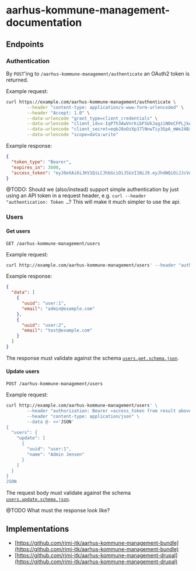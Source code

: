# aarhus-kommune-management-documentation

## Endpoints

### Authentication

By `POST`'ing to `/aarhus-kommune-management/authenticate` an OAuth2 token is
returned.

Example request:

```sh
curl https://example.com/aarhus-kommune-management/authenticate \
        --header "content-type: application/x-www-form-urlencoded" \
        --header "Accept: 1.0" \
        --data-urlencode "grant_type=client_credentials" \
        --data-urlencode "client_id=x-IqP7h3AwVnrkibFSUkJagziN0eCFPLjkA8jntJSB-7E" \
        --data-urlencode "client_secret=eqbJ8oOzXp37lNnwTiy3GpA_mWe24Bx-9bcha_O6g_4" \
        --data-urlencode "scope=data:write"
```

Example response:

```json
{
  "token_type": "Bearer",
  "expires_in": 3600,
  "access_token": "eyJ0eXAiOiJKV1QiLCJhbGciOiJSUzI1NiJ9.eyJhdWQiOiJJcVA3aDNBd1ZucmtpYkZTVWtKYWd6aU4wZUNGUExqa0E4am50SlNCLTdFIiwianRpIjoiYmY4ZTJkZTExY2ExMmYzMDRkZWJiMmFkMmE2MjAxZDRjMTE1MzExMTEwYmUyMmFmNmQ2ZTU5MjFjODlhMGNhZjdlMmRiZTVmMTVkNTc3ODEiLCJpYXQiOjE1NjQwNDk4NDAsIm5iZiI6MTU2NDA0OTg0MCwiZXhwIjoxNTY0MDUzNDQwLCJzdWIiOiIiLCJzY29wZXMiOlsiZGF0YTp3cml0ZSJdfQ.2trGHd0u7DndO9s-6lX8XF5aUHpuGr8pU4TSNBfFwO7PZNhhdbkx7g3gtZUp7cZ7uI5mNoH2mBZ9kueDnTUbabxYem3XGlzWgah7FlSrz2cflPRwxwtqwvUcP-DRd1jEbKQgE1uwtTLK9-nEW9DFqfcZqH0eO6VnHq3Z9JNY2ll2kUGvWA40hg00vjU11nVWUVGm_2ehMtIPI5GoM_hDLsq6SwxpB7iXHFj-0G4LQYMkERGB0uPFz0Cfze9MT_drwhcz4ZFvT5jA0Gu7vsQfC6pXZ7GnlmRIj1k0eZgEFBG7DLspaewcUaw7ZIgMaJECw1fxFL9DZTvVdp7NWwWUqA"
}
```

@TODO: Should we (also/instead) support simple authentication by just using an
API token in a request header, e.g. `curl --header "authentication: Token …`?
This will make it much simpler to use the api.

### Users

#### Get users

`GET /aarhus-kommune-management/users`

Example request:

```sh
curl http://example.com/aarhus-kommune-management/users' --header "authorization: Bearer «access_token from result above»"
```

Example response:

```json
{
  "data": [
    {
      "uuid": "user:1",
      "email": "admin@example.com"
    },
    {
      "uuid": "user:2",
      "email": "test@example.com"
    }
  ]
}
```

The response must validate against the schema [`users.get.schema.json`](json-schema/schema/users.get.schema.json).

#### Update users

`POST /aarhus-kommune-management/users`

Example request:

```sh
curl http://example.com/aarhus-kommune-management/users' \
        --header "authorization: Bearer «access_token from result above»" \
        --header "content-type: application/json" \
        --data @- <<'JSON'
{
  "users": {
    "update": [
      {
        "uuid": "user:1",
        "name": "Admin Jensen"
      }
    ]
  }
}
JSON
```

The request body must validate against the schema [`users.update.schema.json`](json-schema/schema/users.update.schema.json).

@TODO What must the response look like?

## Implementations

* [https://github.com/rimi-itk/aarhus-kommune-management-bundle](https://github.com/rimi-itk/aarhus-kommune-management-bundle)
* [https://github.com/rimi-itk/aarhus-kommune-management-drupal](https://github.com/rimi-itk/aarhus-kommune-management-drupal)
